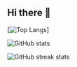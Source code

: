 ## Hi there 👋

<!--
**Averdrian/Averdrian** is a ✨ _special_ ✨ repository because its `README.md` (this file) appears on your GitHub profile.

Here are some ideas to get you started:

- 🔭 I’m currently working on ...
- 🌱 I’m currently learning ...
- 👯 I’m looking to collaborate on ...
- 🤔 I’m looking for help with ...
- 💬 Ask me about ...
- 📫 How to reach me: ...
- 😄 Pronouns: ...
- ⚡ Fun fact: ...
-->


[![Top Langs](https://github-readme-stats.vercel.app/api/top-langs/?username=averdrian&layout=compact)]

![GitHub stats](https://github-readme-stats.vercel.app/api?username=averdrian&show_icons=true&theme=dark)  

![GitHub streak stats](https://streak-stats.demolab.com/?user=averdrian&theme=dark)

